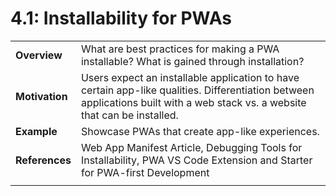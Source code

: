 # 4.1: Installability for PWAs

| | |
|:--|:--- |
| **Overview** | What are best practices for making a PWA installable? What is gained through installation?|
| **Motivation** | Users expect an installable application to have certain app-like qualities. Differentiation between applications built with a web stack vs. a website that can be installed.|
| **Example**| Showcase PWAs that create app-like experiences. |
| **References**| Web App Manifest Article, Debugging Tools for Installability, PWA VS Code Extension and Starter for PWA-first Development|
| |